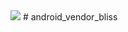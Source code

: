 <img src="https://raw.github.com/TeamBliss-LP/android/lp5.1/bliss-logo.png">
# android_vendor_bliss
